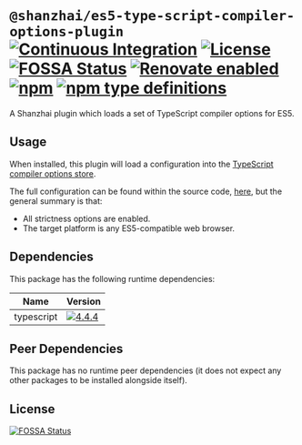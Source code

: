# `@shanzhai/es5-type-script-compiler-options-plugin` [![Continuous Integration](https://github.com/jameswilddev/shanzhai/workflows/Continuous%20Integration/badge.svg)](https://github.com/jameswilddev/shanzhai/actions) [![License](https://img.shields.io/github/license/jameswilddev/shanzhai.svg)](https://github.com/jameswilddev/shanzhai/blob/master/license) [![FOSSA Status](https://app.fossa.io/api/projects/git%2Bgithub.com%2Fjameswilddev%2Fshanzhai.svg?type=shield)](https://app.fossa.io/projects/git%2Bgithub.com%2Fjameswilddev%2Fshanzhai?ref=badge_shield) [![Renovate enabled](https://img.shields.io/badge/renovate-enabled-brightgreen.svg)](https://renovatebot.com/) [![npm](https://img.shields.io/npm/v/@shanzhai/es5-type-script-compiler-options-plugin.svg)](https://www.npmjs.com/package/@shanzhai/es5-type-script-compiler-options-plugin) [![npm type definitions](https://img.shields.io/npm/types/@shanzhai/es5-type-script-compiler-options-plugin.svg)](https://www.npmjs.com/package/@shanzhai/es5-type-script-compiler-options-plugin)

A Shanzhai plugin which loads a set of TypeScript compiler options for ES5.

## Usage

When installed, this plugin will load a configuration into the
[TypeScript compiler options store](@shanzhai/type-script-compiler-options-store).

The full configuration can be found within the source code,
[here](https://github.com/jameswilddev/shanzhai/blob/master/%40shanzhai/es5-type-script-compiler-options-plugin/index.ts),
but the general summary is that:

- All strictness options are enabled.
- The target platform is any ES5-compatible web browser.

## Dependencies

This package has the following runtime dependencies:

Name       | Version                                                                                          
---------- | -------------------------------------------------------------------------------------------------
typescript | [![4.4.4](https://img.shields.io/npm/v/typescript.svg)](https://www.npmjs.com/package/typescript)

## Peer Dependencies

This package has no runtime peer dependencies (it does not expect any other packages to be installed alongside itself).

## License

[![FOSSA Status](https://app.fossa.io/api/projects/git%2Bgithub.com%2Fjameswilddev%2Fshanzhai.svg?type=large)](https://app.fossa.io/projects/git%2Bgithub.com%2Fjameswilddev%2Fshanzhai?ref=badge_large)
